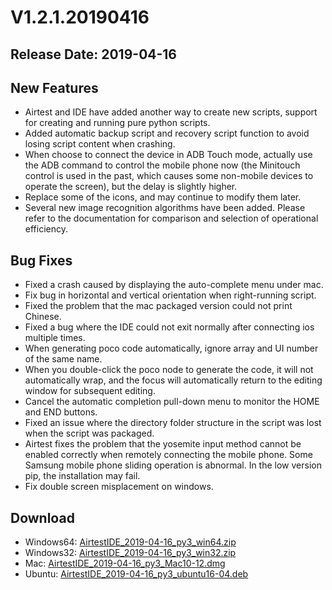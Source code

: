 ﻿# V1.2.1.20190416
## Release Date: 2019-04-16

## New Features
- Airtest and IDE have added another way to create new scripts, support for creating and running pure python scripts. 
- Added automatic backup script and recovery script function to avoid losing script content when crashing.
- When choose to connect the device in ADB Touch mode, actually use the ADB command to control the mobile phone now (the Minitouch control is used in the past, which causes some non-mobile devices to operate the screen), but the delay is slightly higher.
- Replace some of the icons, and may continue to modify them later.
- Several new image recognition algorithms have been added. Please refer to the documentation for comparison and selection of operational efficiency.

## Bug Fixes
- Fixed a crash caused by displaying the auto-complete menu under mac.
- Fix bug in horizontal and vertical orientation when right-running script.
- Fixed the problem that the mac packaged version could not print Chinese.
- Fixed a bug where the IDE could not exit normally after connecting ios multiple times.
- When generating poco code automatically, ignore array and UI number of the same name.
- When you double-click the poco node to generate the code, it will not automatically wrap, and the focus will automatically return to the editing window for subsequent editing.
- Cancel the automatic completion pull-down menu to monitor the HOME and END buttons.
- Fixed an issue where the directory folder structure in the script was lost when the script was packaged.
- Airtest fixes the problem that the yosemite input method cannot be enabled correctly when remotely connecting the mobile phone. Some Samsung mobile phone sliding operation is abnormal. In the low version pip, the installation may fail.
- Fix double screen misplacement on windows.

## Download
- Windows64: [AirtestIDE_2019-04-16_py3_win64.zip](https://top.gdl.netease.com/AirtestIDE_2019-04-16_py3_win64.zip)
- Windows32: [AirtestIDE_2019-04-16_py3_win32.zip](https://top.gdl.netease.com/AirtestIDE_2019-04-16_py3_win32.zip)
- Mac: [AirtestIDE_2019-04-16_py3_Mac10-12.dmg](https://top.gdl.netease.com/AirtestIDE_2019-04-16_py3_Mac10-12.dmg)
- Ubuntu: [AirtestIDE_2019-04-16_py3_ubuntu16-04.deb](https://top.gdl.netease.com/AirtestIDE_2019-04-16_py3_ubuntu16-04.deb)
